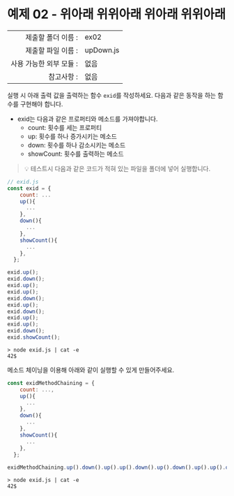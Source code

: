 # 예제 02 - 위아래 위위아래 위아래 위위아래

|                      |                    |
| --------------------:| ------------------ |
|   제출할 폴더 이름 :     |  ex02              |
|   제출할 파일 이름 :     |  upDown.js         |
|   사용 가능한 외부 모듈 : |  없음               |
|   참고사항 :           |  없음                |

실행 시 아래 출력 값을 출력하는 함수 `exid`를 작성하세요. 다음과 같은 동작을 하는 함수를 구현해야 합니다.

- exid는 다음과 같은 프로퍼티와 메소드를 가져야합니다.
  - count: 횟수를 세는 프로퍼티
  - up: 횟수를 하나 증가시키는 메소드
  - down: 횟수를 하나 감소시키는 메소드
  - showCount: 횟수를 출력하는 메소드

> 💡 테스트시 다음과 같은 코드가 적혀 있는 파일을 폴더에 넣어 실행합니다.

```javascript
// exid.js
const exid = {
    count: ...
    up(){
      ...
    },
    down(){
      ...
    },
    showCount(){
      ... 
    },
  };

exid.up();
exid.down();
exid.up();
exid.up();
exid.down();
exid.up();
exid.down();
exid.up();
exid.up();
exid.down();
exid.showCount();
```

```console
> node exid.js | cat -e
42$
```

메소드 체이닝을 이용해 아래와 같이 실행할 수 있게 만들어주세요.

```javascript
const exidMethodChaining = {
    count: ...,
    up(){
      ...
    },
    down(){
      ...
    },
    showCount(){ 
      ...
    },
  };
  
exidMethodChaining.up().down().up().up().down().up().down().up().up().down().showCount()
```
  
```console
> node exid.js | cat -e
42$
```